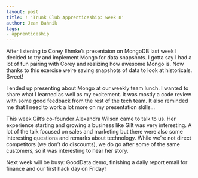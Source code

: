 ```yaml
---
layout: post
title: ! 'Trunk Club Apprenticeship: week 8'
author: Jean Bahnik
tags:
- apprenticeship
---
```

After listening to Corey Ehmke’s presentaion on MongoDB last week I decided to try and implement Mongo for data snapshots. I gotta say I had a lot of fun pairing with Corey and realizing how awesome Mongo is. Now thanks to this exercise we’re saving snapshots of data to look at historicals. Sweet!

<!-- more -->

I ended up presenting about Mongo at our weekly team lunch. I wanted to share what I learned as well as my excitement. It was mostly a code review with some good feedback from the rest of the tech team. It also reminded me that I need to work a lot more on my presentation skills…

This week Gilt’s co-founder Alexandra Wilson came to talk to us. Her experience starting and growing a business like Gilt was very interesting. A lot of the talk focused on sales and marketing but there were also some interesting questions and remarks about technology. While we’re not direct competitors (we don’t do discounts), we do go after some of the same customers, so it was interesting to hear her story.

Next week will be busy: GoodData demo, finishing a daily report email for finance and our first hack day on Friday!
